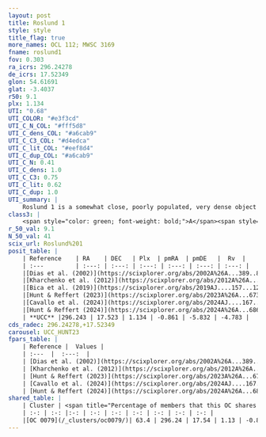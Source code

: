 ```yaml
---
layout: post
title: Roslund 1
style: style
title_flag: true
more_names: OCL 112; MWSC 3169
fname: roslund1
fov: 0.303
ra_icrs: 296.24278
de_icrs: 17.52349
glon: 54.61691
glat: -3.4037
r50: 9.1
plx: 1.134
UTI: "0.68"
UTI_COLOR: "#e3f3cd"
UTI_C_N_COL: "#fff5d8"
UTI_C_dens_COL: "#a6cab9"
UTI_C_C3_COL: "#d4edca"
UTI_C_lit_COL: "#eef8d4"
UTI_C_dup_COL: "#a6cab9"
UTI_C_N: 0.41
UTI_C_dens: 1.0
UTI_C_C3: 0.75
UTI_C_lit: 0.62
UTI_C_dup: 1.0
UTI_summary: |
    Roslund 1 is a somewhat close, poorly populated, very dense object of high C3 quality. It is moderately studied in the literature. This object shares a significant percentage of members with a later reported entry.
class3: |
    <span style="color: green; font-weight: bold;">A</span><span style="color: #FFC300; font-weight: bold;">B</span>
r_50_val: 9.1
N_50_val: 41
scix_url: Roslund%201
posit_table: |
    | Reference    | RA    | DEC   | Plx  | pmRA  | pmDE   |  Rv  |
    | :---         | :---: | :---: | :---: | :---: | :---: | :---: |
    |[Dias et al. (2002)](https://scixplorer.org/abs/2002A%26A...389..871D) | 296.25 | 17.517 | -- | 1.18 | -7.08 | -- |
    |[Kharchenko et al. (2012)](https://scixplorer.org/abs/2012A%26A...543A.156K) | 296.28 | 17.51 | -- | 0.4 | -7.21 | -- |
    |[Bica et al. (2019)](https://scixplorer.org/abs/2019AJ....157...12B) | 296.288 | 17.519 | -- | -- | -- | -- |
    |[Hunt & Reffert (2023)](https://scixplorer.org/abs/2023A%26A...673A.114H) | 296.264 | 17.549 | 1.126 | -0.874 | -5.828 | -5.623 |
    |[Cavallo et al. (2024)](https://scixplorer.org/abs/2024AJ....167...12C) | 296.247 | 17.491 | 1.129 | -- | -- | -- |
    |[Hunt & Reffert (2024)](https://scixplorer.org/abs/2024A%26A...686A..42H) | 296.264 | 17.549 | 1.126 | -0.874 | -5.828 | -5.623 |
    | **UCC** |296.243 | 17.523 | 1.134 | -0.861 | -5.832 | -4.783 | 
cds_radec: 296.24278,+17.52349
carousel: UCC_HUNT23
fpars_table: |
    | Reference |  Values |
    | :---  |  :---:  |
    | [Dias et al. (2002)](https://scixplorer.org/abs/2002A%26A...389..871D) | `E(B-V)=0.05, Dist=670.0, Age=8.47` |
    | [Kharchenko et al. (2012)](https://scixplorer.org/abs/2012A%26A...543A.156K) | `e_bv=0.05, distance=788, log_age=8.765` |
    | [Hunt & Reffert (2023)](https://scixplorer.org/abs/2023A%26A...673A.114H) | `AV50=0.994, diffAV50=0.806, MOD50=9.659, logAge50=8.227` |
    | [Cavallo et al. (2024)](https://scixplorer.org/abs/2024AJ....167...12C) | `AV50=1.15, dMod50=9.68, logAge50=8.02, [Fe/H]50=0.19` |
    | [Hunt & Reffert (2024)](https://scixplorer.org/abs/2024A%26A...686A..42H) | `MassJ=115.323` |
shared_table: |
    | Cluster | <span title="Percentage of members that this OC shares with the ones listed">%</span>   | RA   | DEC   | Plx   | pmRA  | pmDE  | Rv | UTI |
    | :-: | :-: |:-: | :-: | :-: | :-: | :-: | :-: | :-: |
    |[OC 0079](/_clusters/oc0079/)| 63.4 | 296.24 | 17.54 | 1.13 | -0.85 | -5.85 | -7.3 |0.0 |
---
```

